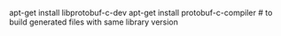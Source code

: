 apt-get install libprotobuf-c-dev
apt-get install protobuf-c-compiler # to build generated files with same library version
